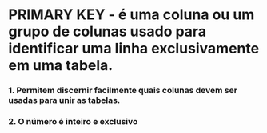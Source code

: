 # PRIMARY KEY - é uma coluna ou um grupo de colunas usado para identificar uma linha exclusivamente em uma tabela.
### 1. Permitem discernir facilmente quais colunas devem ser usadas para unir as tabelas.
### 2. O número é inteiro e exclusivo
